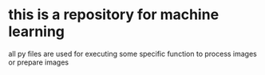 # this is a repository for machine learning
all py files are used for executing some specific function to process images or prepare images

